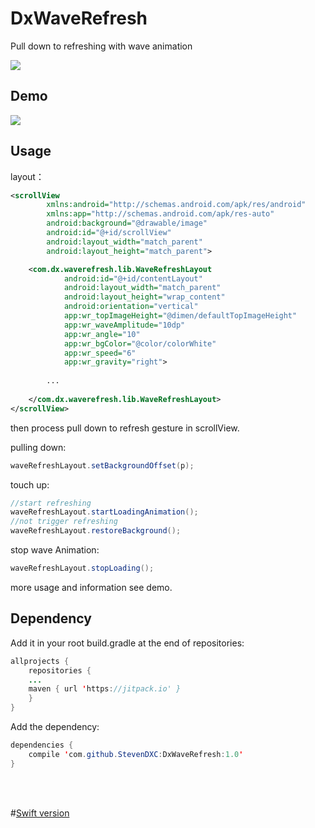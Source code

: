 # DxWaveRefresh
Pull down to refreshing with wave animation

[![](https://jitpack.io/v/StevenDXC/DxWaveRefresh.svg)](https://jitpack.io/#StevenDXC/DxWaveRefresh)


Demo
---

![](https://github.com/StevenDXC/DxWaveRefresh/blob/master/image/waverefresh.gif)


Usage
---

layout：

```xml
<scrollView
        xmlns:android="http://schemas.android.com/apk/res/android"
        xmlns:app="http://schemas.android.com/apk/res-auto"
        android:background="@drawable/image"
        android:id="@+id/scrollView"
        android:layout_width="match_parent"
        android:layout_height="match_parent">

    <com.dx.waverefresh.lib.WaveRefreshLayout
            android:id="@+id/contentLayout"
            android:layout_width="match_parent"
            android:layout_height="wrap_content"
            android:orientation="vertical"
            app:wr_topImageHeight="@dimen/defaultTopImageHeight"
            app:wr_waveAmplitude="10dp"
            app:wr_angle="10"
            app:wr_bgColor="@color/colorWhite"
            app:wr_speed="6"
            app:wr_gravity="right">
	    
	    ...
	    
    </com.dx.waverefresh.lib.WaveRefreshLayout>
</scrollView>    
```

then process pull down to refresh gesture in scrollView.

pulling down:

```java
waveRefreshLayout.setBackgroundOffset(p);
```

touch up:

```java
//start refreshing
waveRefreshLayout.startLoadingAnimation();
//not trigger refreshing
waveRefreshLayout.restoreBackground();
```

stop wave Animation:

```java
waveRefreshLayout.stopLoading();
```

more usage and information see demo.


Dependency
---


Add it in your root build.gradle at the end of repositories:

```java
allprojects {
    repositories {
	...
	maven { url 'https://jitpack.io' }
    }
}
```

Add the dependency:

```java
dependencies {
    compile 'com.github.StevenDXC:DxWaveRefresh:1.0'
}
```
  
<br/>  
<br/> 

#[Swift version](https://github.com/StevenDXC/DxWaveRefresh_Swift)

